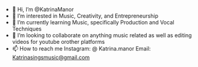- 👋 Hi, I’m @KatrinaManor
- 👀 I’m interested in Music, Creativity, and Entrepreneurship 
- 🌱 I’m currently learning Music, specifically Production and Vocal Techniques
- 💞️ I’m looking to collaborate on anything music related as well as editing videos for youtube orother platforms
- 📫 How to reach me Instagram: @ Katrina.manor Email: Katrinasingsmusic@gmail.com
